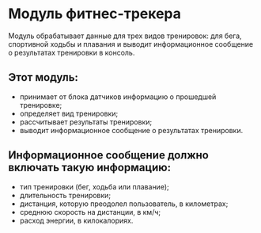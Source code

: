 # Модуль фитнес-трекера

Модуль обрабатывает данные для трех видов тренировок: для бега, спортивной ходьбы и плавания и выводит информационное сообщение о результатах тренировки в консоль.

## Этот модуль:
* принимает от блока датчиков информацию о прошедшей тренировке;
* определяет вид тренировки;
* рассчитывает результаты тренировки;
* выводит информационное сообщение о результатах тренировки.

## Информационное сообщение должно включать такую информацию:
* тип тренировки (бег, ходьба или плавание);
* длительность тренировки;
* дистанция, которую преодолел пользователь, в километрах;
* среднюю скорость на дистанции, в км/ч;
* расход энергии, в килокалориях.
